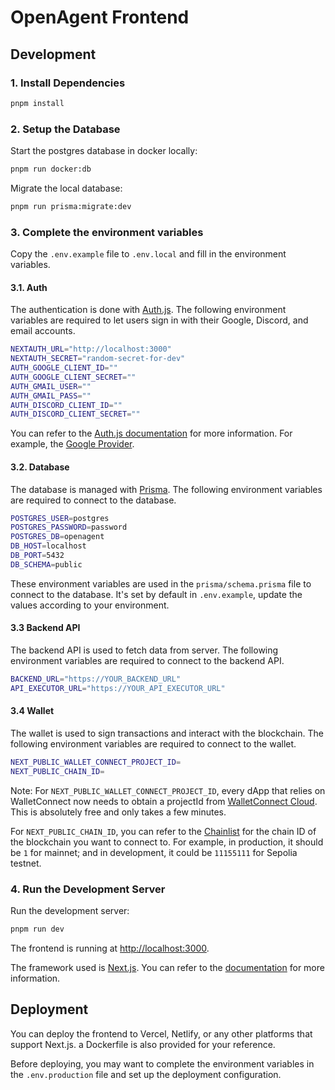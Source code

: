 # OpenAgent Frontend

## Development

### 1. Install Dependencies

```bash
pnpm install
```

### 2. Setup the Database

Start the postgres database in docker locally:

```bash
pnpm run docker:db
```

Migrate the local database:

```bash
pnpm run prisma:migrate:dev
```

### 3. Complete the environment variables

Copy the `.env.example` file to `.env.local` and fill in the environment variables.

#### 3.1. Auth

The authentication is done with [Auth.js](https://authjs.dev/). The following environment variables are required to let users sign in with their Google, Discord, and email accounts.

```bash
NEXTAUTH_URL="http://localhost:3000"
NEXTAUTH_SECRET="random-secret-for-dev"
AUTH_GOOGLE_CLIENT_ID=""
AUTH_GOOGLE_CLIENT_SECRET=""
AUTH_GMAIL_USER=""
AUTH_GMAIL_PASS=""
AUTH_DISCORD_CLIENT_ID=""
AUTH_DISCORD_CLIENT_SECRET=""
```

You can refer to the [Auth.js documentation](https://authjs.dev/) for more information. For example, the [Google Provider](https://authjs.dev/reference/core/providers/google#resources).

#### 3.2. Database

The database is managed with [Prisma](https://www.prisma.io/). The following environment variables are required to connect to the database.

```bash
POSTGRES_USER=postgres
POSTGRES_PASSWORD=password
POSTGRES_DB=openagent
DB_HOST=localhost
DB_PORT=5432
DB_SCHEMA=public
```

These environment variables are used in the `prisma/schema.prisma` file to connect to the database. It's set by default in `.env.example`, update the values according to your environment.

#### 3.3 Backend API

The backend API is used to fetch data from server. The following environment variables are required to connect to the backend API.

```bash
BACKEND_URL="https://YOUR_BACKEND_URL"
API_EXECUTOR_URL="https://YOUR_API_EXECUTOR_URL"
```

#### 3.4 Wallet

The wallet is used to sign transactions and interact with the blockchain. The following environment variables are required to connect to the wallet.

```bash
NEXT_PUBLIC_WALLET_CONNECT_PROJECT_ID=
NEXT_PUBLIC_CHAIN_ID=
```

Note: For `NEXT_PUBLIC_WALLET_CONNECT_PROJECT_ID`, every dApp that relies on WalletConnect now needs to obtain a projectId from [WalletConnect Cloud](https://cloud.walletconnect.com/sign-in). This is absolutely free and only takes a few minutes.

For `NEXT_PUBLIC_CHAIN_ID`, you can refer to the [Chainlist](https://www.chainlist.org/) for the chain ID of the blockchain you want to connect to. For example, in production, it should be `1` for mainnet; and in development, it could be `11155111` for Sepolia testnet.

### 4. Run the Development Server

Run the development server:

```bash
pnpm run dev
```

The frontend is running at [http://localhost:3000](http://localhost:3000).

The framework used is [Next.js](https://nextjs.org/). You can refer to the [documentation](https://nextjs.org/docs) for more information.

## Deployment

You can deploy the frontend to Vercel, Netlify, or any other platforms that support Next.js. a Dockerfile is also provided for your reference.

Before deploying, you may want to complete the environment variables in the `.env.production` file and set up the deployment configuration.
